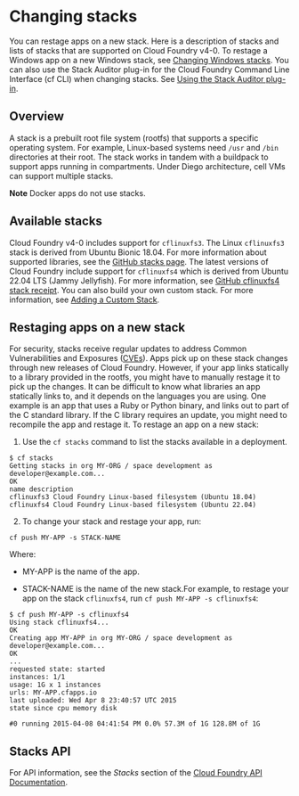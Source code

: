 # Changing stacks
You can restage apps on a new stack. Here is a description of stacks and lists of stacks that are supported on Cloud Foundry v4-0.
To restage a Windows app on a new Windows stack, see [Changing Windows stacks](https://docs.cloudfoundry.org/devguide/deploy-apps/windows-stacks.html).
You can also use the Stack Auditor plug-in for the Cloud Foundry Command Line Interface (cf CLI) when changing stacks. See [Using the Stack Auditor plug-in](https://docs.cloudfoundry.org/adminguide/stack-auditor.html).

## Overview
A stack is a prebuilt root file system (rootfs) that supports a specific operating system. For example, Linux-based systems need `/usr` and `/bin` directories at their root. The stack works in tandem with a buildpack to support apps running in compartments. Under Diego architecture, cell VMs can support multiple stacks.

**Note**
Docker apps do not use stacks.

## Available stacks
Cloud Foundry v4-0 includes support for `cflinuxfs3`. The Linux `cflinuxfs3` stack is derived from Ubuntu Bionic 18.04. For more information about supported libraries, see the [GitHub stacks page](https://github.com/cloudfoundry/cflinuxfs3/blob/main/receipt.cflinuxfs3.x86_64).
The latest versions of Cloud Foundry include support for `cflinuxfs4` which is derived from Ubuntu 22.04 LTS (Jammy Jellyfish). For more information, see [GitHub cflinuxfs4 stack receipt](https://github.com/cloudfoundry/cflinuxfs4/blob/main/receipt.cflinuxfs4.x86_64).
You can also build your own custom stack. For more information, see [Adding a Custom Stack](https://docs.cloudfoundry.org/running/custom-stack.html).

## Restaging apps on a new stack
For security, stacks receive regular updates to address Common Vulnerabilities and Exposures ([CVEs](http://www.ubuntu.com/usn/)). Apps pick up on these stack changes through new releases of Cloud Foundry. However, if your app links statically to a library provided in the rootfs, you might have to manually restage it to pick up the changes.
It can be difficult to know what libraries an app statically links to, and it depends on the languages you are using. One example is an app that uses a Ruby or Python binary, and links out to part of the C standard library. If the C library requires an update, you might need to recompile the app and restage it.
To restage an app on a new stack:

1. Use the `cf stacks` command to list the stacks available in a deployment.
```
$ cf stacks
Getting stacks in org MY-ORG / space development as developer@example.com...
OK
name description
cflinuxfs3 Cloud Foundry Linux-based filesystem (Ubuntu 18.04)
cflinuxfs4 Cloud Foundry Linux-based filesystem (Ubuntu 22.04)
```

2. To change your stack and restage your app, run:
```
cf push MY-APP -s STACK-NAME
```
Where:

* MY-APP is the name of the app.

* STACK-NAME is the name of the new stack.For example, to restage your app on the stack `cflinuxfs4`, run `cf push MY-APP -s cflinuxfs4`:
```
$ cf push MY-APP -s cflinuxfs4
Using stack cflinuxfs4...
OK
Creating app MY-APP in org MY-ORG / space development as developer@example.com...
OK
...
requested state: started
instances: 1/1
usage: 1G x 1 instances
urls: MY-APP.cfapps.io
last uploaded: Wed Apr 8 23:40:57 UTC 2015
state since cpu memory disk

#0 running 2015-04-08 04:41:54 PM 0.0% 57.3M of 1G 128.8M of 1G
```

## Stacks API
For API information, see the *Stacks* section of the [Cloud Foundry API Documentation](https://v3-apidocs.cloudfoundry.org/).